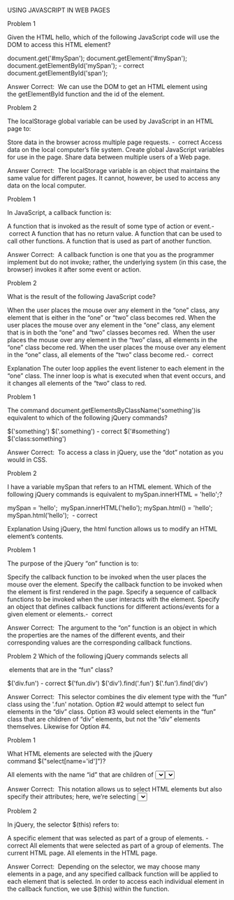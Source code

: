 USING JAVASCRIPT IN WEB PAGES


Problem 1

Given the HTML <span id='mySpan'>hello</span>, which of the following JavaScript code will use the DOM to access this HTML element?


document.get('#mySpan');
document.getElement('#mySpan');
document.getElementById('mySpan'); - correct
document.getElementById('span');

Answer
Correct: 
We can use the DOM to get an HTML element using the getElementById function and the id of the element.

Problem 2

The localStorage global variable can be used by JavaScript in an HTML page to:


Store data in the browser across multiple page requests. -  correct
Access data on the local computer’s file system.
Create global JavaScript variables for use in the page.
Share data between multiple users of a Web page.


Answer
Correct: 
The localStorage variable is an object that maintains the same value for different pages. It cannot, however, be used to access any data on the local computer.

Problem 1

In JavaScript, a callback function is:


A function that is invoked as the result of some type of action or event.-  correct
A function that has no return value.
A function that can be used to call other functions.
A function that is used as part of another function.


Answer
Correct: 
A callback function is one that you as the programmer implement but do not invoke; rather, the underlying system (in this case, the browser) invokes it after some event or action.

Problem 2

What is the result of the following JavaScript code?

When the user places the mouse over any element in the “one” class, any element that is either in the “one” or “two” class becomes red.
When the user places the mouse over any element in the “one” class, any element that is in both the “one” and “two” classes becomes red. 
When the user places the mouse over any element in the “two” class, all elements in the “one” class become red.
When the user places the mouse over any element in the “one” class, all elements of the “two” class become red.-  correct


Explanation
The outer loop applies the event listener to each element in the “one” class. The inner loop is what is executed when that event occurs, and it changes all elements of the “two” class to red.



Problem 1

The command document.getElementsByClassName('something')is equivalent to which of the following jQuery commands?


$('something')
$('.something') - correct
$('#something')
$('class:something')


Answer
Correct: 
To access a class in jQuery, use the “dot” notation as you would in CSS.

Problem 2

I have a variable mySpan that refers to an HTML element. Which of the following jQuery commands is equivalent to mySpan.innerHTML = 'hello';?


mySpan = 'hello'; 
mySpan.innerHTML('hello');
mySpan.html() = 'hello'; 
mySpan.html('hello');  - correct


Explanation
Using jQuery, the html function allows us to modify an HTML element’s contents.


Problem 1

The purpose of the jQuery “on” function is to:


Specify the callback function to be invoked when the user places the mouse over the element.
Specify the callback function to be invoked when the element is first rendered in the page.
Specify a sequence of callback functions to be invoked when the user interacts with the element.
Specify an object that defines callback functions for different actions/events for a given element or elements.-  correct


Answer
Correct: 
The argument to the “on” function is an object in which the properties are the names of the different events, and their corresponding values are the corresponding callback functions.



Problem 2
Which of the following jQuery commands selects all <div> elements that are in the “fun” class?
    
    
$('div.fun') - correct
$('fun.div')
$('div').find('.fun')
$('.fun').find('div')


Answer
Correct: 
This selector combines the div element type with the “fun” class using the '.fun' notation. Option #2 would attempt to select fun elements in the “div” class. Option #3 would select elements in the “fun” class that are children of “div” elements, but not the “div” elements themselves. Likewise for Option #4.


Problem 1

What HTML elements are selected with the jQuery command $("select[name='id']")?


All elements with the name “id” that are children of <select> elements.
All <select> elements that have the name “id”.-  correct
All elements with the name “id”.
All elements in the class “id”.
    
    
Answer
Correct: 
This notation allows us to select HTML elements but also specify their attributes; here, we’re selecting <select> elements but also specifying that we want the ones with the “name” attribute set to the value “id”.

Problem 2

In jQuery, the selector $(this) refers to:


A specific element that was selected as part of a group of elements. - correct
All elements that were selected as part of a group of elements.
The current HTML page.
All elements in the HTML page.


Answer
Correct: 
Depending on the selector, we may choose many elements in a page, and any specified callback function will be applied to each element that is selected. In order to access each individual element in the callback function, we use $(this) within the function.
